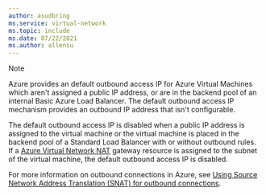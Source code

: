 ```yaml
---
author: asudbring
ms.service: virtual-network
ms.topic: include
ms.date: 07/22/2021
ms.author: allensu
---
```

> [!NOTE]
> Azure provides an default outbound access IP for Azure Virtual Machines which aren't assigned a public IP address, or are in the backend pool of an internal Basic Azure Load Balancer. The default outbound access IP mechanism provides an outbound IP address that isn't configurable. 
>
>The default outbound access IP is disabled when a public IP address is assigned to the virtual machine or the virtual machine is placed in the backend pool of a Standard Load Balancer with or without outbound rules. If a [Azure Virtual Network NAT](../articles/virtual-network/nat-gateway/nat-overview.md) gateway resource is assigned to the subnet of the virtual machine, the default outbound access IP is disabled.
>
> For more information on outbound connections in Azure, see [Using Source Network Address Translation (SNAT) for outbound connections](../articles/load-balancer/load-balancer-outbound-connections.md).